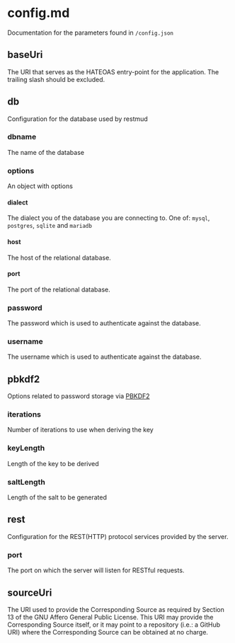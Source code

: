 # config.md
Documentation for the parameters found in `/config.json`

## baseUri
The URI that serves as the HATEOAS entry-point for the application.
The trailing slash should be excluded.

## db
Configuration for the database used by restmud

### dbname
The name of the database

### options
An object with options

#### dialect
The dialect you of the database you are connecting to. One of:
`mysql`, `postgres`, `sqlite` and `mariadb`

#### host
The host of the relational database.

#### port
The port of the relational database.

### password
The password which is used to authenticate against the database.

### username
The username which is used to authenticate against the database.

## pbkdf2
Options related to password storage via [PBKDF2](http://en.wikipedia.org/wiki/PBKDF2)

### iterations
Number of iterations to use when deriving the key

### keyLength
Length of the key to be derived

### saltLength
Length of the salt to be generated

## rest
Configuration for the REST(HTTP) protocol services provided by the server.

### port
The port on which the server will listen for RESTful requests.

## sourceUri
The URI used to provide the Corresponding Source as required by Section 13
of the GNU Affero General Public License. This URI may provide the
Corresponding Source itself, or it may point to a repository (i.e.: a
GitHub URI) where the Corresponding Source can be obtained at no charge.
